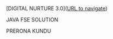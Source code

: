 
[DIGITAL NURTURE 3.0]([URL to navigate](https://github.com/trinity2040/Digital-Nurture-3.0))

JAVA FSE SOLUTION 


PRERONA KUNDU 
